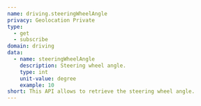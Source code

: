 ```yaml
---
name: driving.steeringWheelAngle
privacy: Geolocation Private
type:
  - get
  - subscribe
domain: driving
data:
  - name: steeringWheelAngle
    description: Steering wheel angle.
    type: int
    unit-value: degree
    example: 10
short: This API allows to retrieve the steering wheel angle.
---
```



